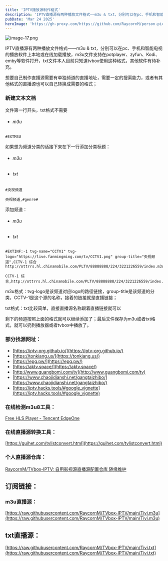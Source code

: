 ```yaml
---
title: 'IPTV播放源制作格式'
description: 'IPTV直播源有两种播放文件格式——m3u & txt，分别可以在pc、手机和智能电视的播放软件上本地或在线加载播放'
pubDate: 'Mar 24 2025'
heroImage: 'https://gh-proxy.com/https://github.com/RaycornM/person-picture-bed/blob/main/img/image-17-1024x550.png'
---
```


![image-17.png](https://img.remit.ee/api/file/BQACAgUAAyEGAASHRsPbAAEDWtpo7O0H0QbRJJ-Pl5h1ZSZp0AP2UQACFiEAAiy-aVdQyuKo8Qi8UzYE.png)

IPTV直播源有两种播放文件格式——m3u & txt，分别可以在pc、手机和智能电视的播放软件上本地或在线加载播放，m3u文件支持在potplayer、zyfun、Kodi、emby等软件打开，txt文件本人目前只知道tvbox使用这种格式，其他软件有待补充。

想要自己制作直播源需要有单独频道的直播地址，需要一定的搜索能力，或者有其他格式的直播源也可以自己转换成需要的格式；

### 新建文本文档

文件第一行开头，txt格式不需要

- ###### m3u

```
#EXTM3U
```

如果想为频道分类的话接下来在下一行添加分类标题：

- ###### m3u
- ###### txt

```
#央视频道
```

```
央视频道,#genre#
```

添加频道：

- ###### m3u
- ###### txt

```
#EXTINF:-1 tvg-name="CCTV1" tvg-logo="https://live.fanmingming.com/tv/CCTV1.png" group-title="央视频道",CCTV-1 综合
http://ottrrs.hl.chinamobile.com/PLTV/88888888/224/3221226559/index.m3u8
```

```
CCTV-1 综合,http://ottrrs.hl.chinamobile.com/PLTV/88888888/224/3221226559/index.m3u8
```

m3u格式：tvg-logo是该频道对应logo的路径链接，group-title是该频道的分类，CCTV-1是这个源的名称，接着的链接就是直播链接；

txt格式：txt比较简单，直接直播源名称跟着直播链接就可以

剩下的频道按照上面的格式就可以继续添加了；最后文件保存为m3u或者txt格式，就可以扔到播放器或者tvbox中播放了。

### 部分找源网址：

- [https://iptv-org.github.io/](https://iptv-org.github.io/)
- [https://tonkiang.us/](https://tonkiang.us/)
- [https://epg.pw/](https://epg.pw/)
- [https://aktv.space/](https://aktv.space/)
- [http://www.guangbomi.com/tv](http://www.guangbomi.com/tv)
- [https://www.chaojidianshi.net/gangtaizhibo/](https://www.chaojidianshi.net/gangtaizhibo/)
- [https://iptv.hacks.tools/#google_vignette](https://iptv.hacks.tools/#google_vignette)

### 在线检测m3u8工具：

[Free HLS Player - Tencent EdgeOne](https://edgeone.ai/tools/hls-player)

### 在线直播源转换工具：

[https://guihet.com/tvlistconvert.html](https://guihet.com/tvlistconvert.html)

### 个人直播源仓库：

[RaycornM/TVbox-IPTV: 自用影视源直播源配置仓库 随缘维护](https://github.com/RaycornM/TVbox-IPTV)

## 订阅链接：

### m3u直播源：

[https://raw.githubusercontent.com/RaycornM/TVbox-IPTV/main/Tivi.m3u](https://raw.githubusercontent.com/RaycornM/TVbox-IPTV/main/Tivi.m3u)

## txt直播源：

[https://raw.githubusercontent.com/RaycornM/TVbox-IPTV/main/Tivi.txt](https://raw.githubusercontent.com/RaycornM/TVbox-IPTV/main/Tivi.txt)
